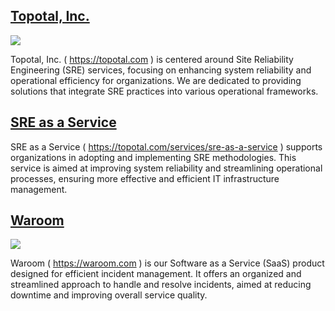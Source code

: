 ## [Topotal, Inc.](https://topotal.com)

![](https://topotal.com/images/topotal_logo.svg)

Topotal, Inc. ( https://topotal.com ) is centered around Site Reliability Engineering (SRE) services, focusing on enhancing system reliability and operational efficiency for organizations. We are dedicated to providing solutions that integrate SRE practices into various operational frameworks.

## [SRE as a Service](https://topotal.com/services/sre-as-a-service)

SRE as a Service ( https://topotal.com/services/sre-as-a-service ) supports organizations in adopting and implementing SRE methodologies. This service is aimed at improving system reliability and streamlining operational processes, ensuring more effective and efficient IT infrastructure management.

## [Waroom](https://waroom.com)

![](https://waroom.com/images/waroom_logo.svg)

Waroom ( https://waroom.com ) is our Software as a Service (SaaS) product designed for efficient incident management. It offers an organized and streamlined approach to handle and resolve incidents, aimed at reducing downtime and improving overall service quality.
